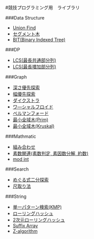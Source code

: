#競技プログラミング用　ライブラリ

###Data Structure
- [Union Find]()
- [セグメント木]()
- [BIT(Binary Indexed Tree)]()

###DP
- [LCS(最長共通部分列)]()
- [LCS(最長増加部分列)]()

###Graph
- [深さ優先探索]()
- [幅優先探索]()
- [ダイクストラ]()
- [ワ―シャルフロイド]()
- [ベルマンフォード]()
- [最小全域木(Prim)]()
- [最小全域木(Kruskal)]()

###Mathmatic
- [組み合わせ]()
- [素数関連(素数判定, 素因数分解, 約数)]()
- [mod int]()

###Search
- [めぐる式二分探索]()
- [尺取り法]()

###String
- [単一パターン検索(KMP)]()
- [ローリングハッシュ]()
- [2次元ローリングハッシュ]()
- [Suffix Array]()
- [Z-algorithm]()

